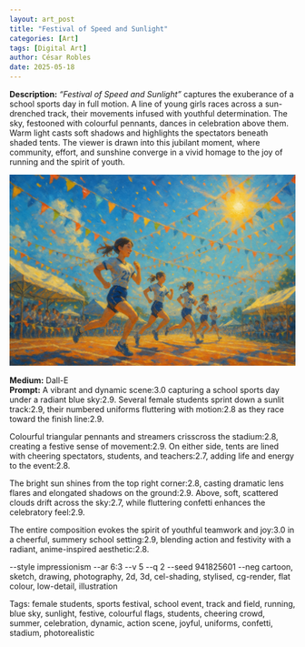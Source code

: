 ```yaml
---
layout: art_post
title: "Festival of Speed and Sunlight"
categories: [Art]
tags: [Digital Art]
author: César Robles
date: 2025-05-18
---
```

**Description:** *“Festival of Speed and Sunlight”* captures the exuberance of a school sports day in full motion. A line of young girls races across a sun-drenched track, their movements infused with youthful determination. The sky, festooned with colourful pennants, dances in celebration above them. Warm light casts soft shadows and highlights the spectators beneath shaded tents. The viewer is drawn into this jubilant moment, where community, effort, and sunshine converge in a vivid homage to the joy of running and the spirit of youth.

![Festival of Speed and Sunlight](/imag/digital_art/festival_of_speed_and_sunlight.jpg)

**Medium:** Dall-E\
**Prompt:** A vibrant and dynamic scene:3.0 capturing a school sports day under a radiant blue sky:2.9. Several female students sprint down a sunlit track:2.9, their numbered uniforms fluttering with motion:2.8 as they race toward the finish line:2.9.

Colourful triangular pennants and streamers crisscross the stadium:2.8, creating a festive sense of movement:2.9. On either side, tents are lined with cheering spectators, students, and teachers:2.7, adding life and energy to the event:2.8.

The bright sun shines from the top right corner:2.8, casting dramatic lens flares and elongated shadows on the ground:2.9. Above, soft, scattered clouds drift across the sky:2.7, while fluttering confetti enhances the celebratory feel:2.9.

The entire composition evokes the spirit of youthful teamwork and joy:3.0 in a cheerful, summery school setting:2.9, blending action and festivity with a radiant, anime-inspired aesthetic:2.8.

--style impressionism --ar 6:3 --v 5 --q 2 --seed 941825601 --neg cartoon, sketch, drawing, photography, 2d, 3d, cel-shading, stylised, cg-render, flat colour, low-detail, illustration

Tags: female students, sports festival, school event, track and field, running, blue sky, sunlight, festive, colourful flags, students, cheering crowd, summer, celebration, dynamic, action scene, joyful, uniforms, confetti, stadium, photorealistic
